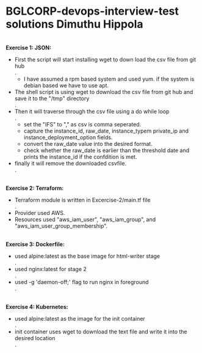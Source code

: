 # BGLCORP-devops-interview-test solutions Dimuthu Hippola

<br><b>Exercise 1: JSON:</b><br>
- First the script will start installing wget to down load the csv file from git hub<br>.
  - I have assumed a rpm based system and used yum. if the system is debian based we have to use apt.
- The shell script is using wget to download the csv file from git hub and save it to the "/tmp" directory<br>.
- Then it will traverse through the csv file using a do while loop<br>.
    - set the "IFS" to "," as csv is comma seperated.
    - capture the instance_id, raw_date, instance_typem private_ip and instance_deployment_option fields.
    - convert the raw_date value into the desired format.
    - check whether the raw_date is earlier than the threshold date and prints the instance_id if the confdition is met.
- finally it will remove the downloaded csvfile.<br>.


<br><b>Exercise 2: Terraform:</b><br>
- Terraform module is written in Excercise-2/main.tf file<br>.
- Provider used AWS.
- Resources used "aws_iam_user", "aws_iam_group", and "aws_iam_user_group_membership".

<br><b>Exercise 3: Dockerfile:</b><br>
- used alpine:latest as the base image for html-writer stage<br>.
- used nginx:latest for stage 2<br>.
- used -g 'daemon-off;' flag to run nginx in foreground<br>.

<br><b>Exercise 4: Kubernetes:</b><br>
- used alpine:latest as the image for the init container<br>.
- init container uses wget to download the text file and write it into the desired location<br>.
